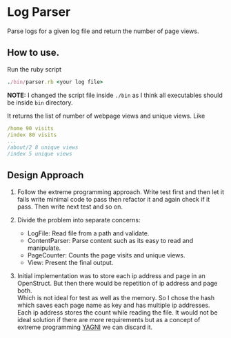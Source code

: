# Log Parser
Parse logs for a given log file and return the number of page views.

## How to use.

Run the ruby script
```ruby
./bin/parser.rb <your log file>
```
**NOTE:** I changed the script file inside `./bin` as I think all executables should be inside `bin` directory.

It returns the list of number of webpage views and unique views. Like
```yaml
/home 90 visits 
/index 80 visits
...
/about/2 8 unique views 
/index 5 unique views
```

## Design Approach

1. Follow the extreme programming approach. 
   Write test first and then let it fails write minimal code to pass then refactor it and again check if it pass. 
   Then write next test and so on.

2. Divide the problem into separate concerns: 
    - LogFile: Read file from a path and validate.
    - ContentParser: Parse content such as its easy to read and manipulate.
    - PageCounter: Counts the page visits and unique views.
    - View: Present the final output.
    
3. Initial implementation was to store each ip address and page in an OpenStruct. But then there would be repetition of ip address and page both.  
Which is not ideal for test as well as the memory. So I chose the hash which saves each page name as key and has multiple ip addresses.
Each ip address stores the count while reading the file. It would not be ideal solution if there are more requirements but as a concept of extreme programming [YAGNI](https://martinfowler.com/bliki/Yagni.html) we can discard it.
   

